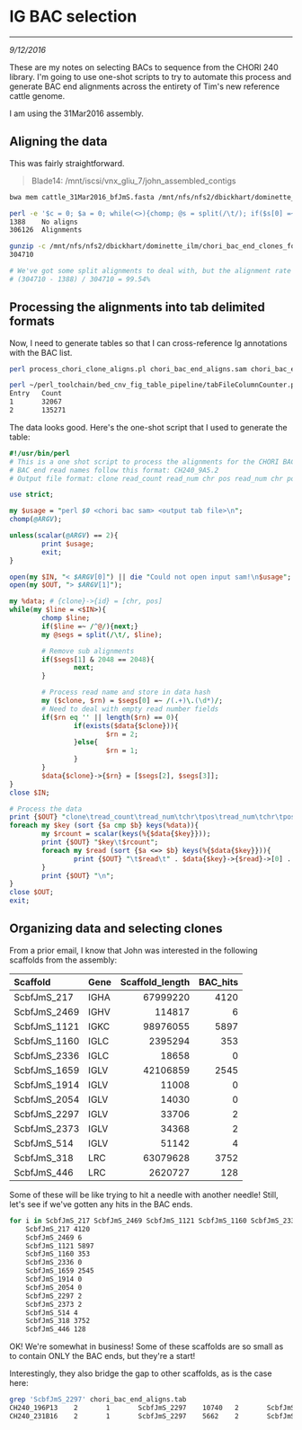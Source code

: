# IG BAC selection
---
*9/12/2016*

These are my notes on selecting BACs to sequence from the CHORI 240 library. I'm going to use one-shot scripts to try to automate this process and generate BAC end alignments across the entirety of Tim's new reference cattle genome.

I am using the 31Mar2016 assembly.

## Aligning the data

This was fairly straightforward. 

> Blade14: /mnt/iscsi/vnx_gliu_7/john_assembled_contigs

```bash
bwa mem cattle_31Mar2016_bfJmS.fasta /mnt/nfs/nfs2/dbickhart/dominette_ilm/chori_bac_end_clones_formatted.fasta.gz > chori_bac_end_aligns.sam

perl -e '$c = 0; $a = 0; while(<>){chomp; @s = split(/\t/); if($s[0] =~ /^@/){next;} if($s[2] eq "*"){$c++;}else{$a++;}} print "$c\n$a\n";' < chori_bac_end_aligns.sam
1388	No aligns
306126	Alignments

gunzip -c /mnt/nfs/nfs2/dbickhart/dominette_ilm/chori_bac_end_clones_formatted.fasta.gz | grep '>' | wc -l
304710

# We've got some split alignments to deal with, but the alignment rate is quite good
# (304710 - 1388) / 304710 = 99.54%
```

## Processing the alignments into tab delimited formats

Now, I need to generate tables so that I can cross-reference Ig annotations with the BAC list.

```bash
perl process_chori_clone_aligns.pl chori_bac_end_aligns.sam chori_bac_end_aligns.tab

perl ~/perl_toolchain/bed_cnv_fig_table_pipeline/tabFileColumnCounter.pl -f chori_bac_end_aligns.tab -c 1
Entry   Count
1       32067
2       135271
```

The data looks good. Here's the one-shot script that I used to generate the table:

```perl
#!/usr/bin/perl
# This is a one shot script to process the alignments for the CHORI BACs
# BAC end read names follow this format: CH240_9A5.2
# Output file format: clone read_count read_num chr pos read_num chr pos

use strict;

my $usage = "perl $0 <chori bac sam> <output tab file>\n";
chomp(@ARGV);

unless(scalar(@ARGV) == 2){
        print $usage;
        exit;
}

open(my $IN, "< $ARGV[0]") || die "Could not open input sam!\n$usage";
open(my $OUT, "> $ARGV[1]");

my %data; # {clone}->{id} = [chr, pos]
while(my $line = <$IN>){
        chomp $line;
        if($line =~ /^@/){next;}
        my @segs = split(/\t/, $line);

        # Remove sub alignments
        if($segs[1] & 2048 == 2048){
                next;
        }

        # Process read name and store in data hash
        my ($clone, $rn) = $segs[0] =~ /(.+)\.(\d*)/;
        # Need to deal with empty read number fields
        if($rn eq '' || length($rn) == 0){
                if(exists($data{$clone})){
                        $rn = 2;
                }else{
                        $rn = 1;
                }
        }
        $data{$clone}->{$rn} = [$segs[2], $segs[3]];
}
close $IN;

# Process the data
print {$OUT} "clone\tread_count\tread_num\tchr\tpos\tread_num\tchr\tpos\n";
foreach my $key (sort {$a cmp $b} keys(%data)){
        my $rcount = scalar(keys(%{$data{$key}}));
        print {$OUT} "$key\t$rcount";
        foreach my $read (sort {$a <=> $b} keys(%{$data{$key}})){
                print {$OUT} "\t$read\t" . $data{$key}->{$read}->[0] . "\t" . $data{$key}->{$read}->[1];
        }
        print {$OUT} "\n";
}
close $OUT;
exit;
```

## Organizing data and selecting clones

From a prior email, I know that John was interested in the following scaffolds from the assembly:

| Scaffold | Gene | Scaffold_length | BAC_hits |
| :--- | :--- | ---: | ---: |
ScbfJmS_217  |    IGHA | 67999220 | 4120
ScbfJmS_2469 |  IGHV | 114817 | 6 
ScbfJmS_1121 |  IGKC | 98976055 | 5897
ScbfJmS_1160 |  IGLC | 2395294 | 353
ScbfJmS_2336 |  IGLC | 18658 | 0
ScbfJmS_1659 |  IGLV | 42106859 | 2545
ScbfJmS_1914 |  IGLV | 11008 | 0
ScbfJmS_2054 |  IGLV | 14030 | 0
ScbfJmS_2297 |  IGLV | 33706 | 2
ScbfJmS_2373 |  IGLV | 34368 | 2
ScbfJmS_514  |  IGLV | 51142 | 4
ScbfJmS_318  |  LRC | 63079628 | 3752
ScbfJmS_446  |  LRC | 2620727 | 128

Some of these will be like trying to hit a needle with another needle! Still, let's see if we've gotten any hits in the BAC ends.

```bash
for i in ScbfJmS_217 ScbfJmS_2469 ScbfJmS_1121 ScbfJmS_1160 ScbfJmS_2336 ScbfJmS_1659 ScbfJmS_1914 ScbfJmS_2054 ScbfJmS_2297 ScbfJmS_2373 ScbfJmS_514 ScbfJmS_318 ScbfJmS_446; do echo $i; grep -P "$i\t" chori_bac_end_aligns.tab | wc -l; done
	ScbfJmS_217 4120
	ScbfJmS_2469 6
	ScbfJmS_1121 5897
	ScbfJmS_1160 353
	ScbfJmS_2336 0
	ScbfJmS_1659 2545
	ScbfJmS_1914 0
	ScbfJmS_2054 0
	ScbfJmS_2297 2
	ScbfJmS_2373 2
	ScbfJmS_514 4
	ScbfJmS_318 3752
	ScbfJmS_446 128

```

OK! We're somewhat in business! Some of these scaffolds are so small as to contain ONLY the BAC ends, but they're a start!

Interestingly, they also bridge the gap to other scaffolds, as is the case here:

```bash
grep 'ScbfJmS_2297' chori_bac_end_aligns.tab
CH240_196P13    2       1       ScbfJmS_2297    10740   2       ScbfJmS_1659    41941553
CH240_231B16    2       1       ScbfJmS_2297    5662    2       ScbfJmS_1659    42001414
```